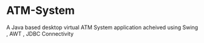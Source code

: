 # ATM-System
A Java based desktop virtual ATM System application acheived using Swing , AWT , JDBC Connectivity
